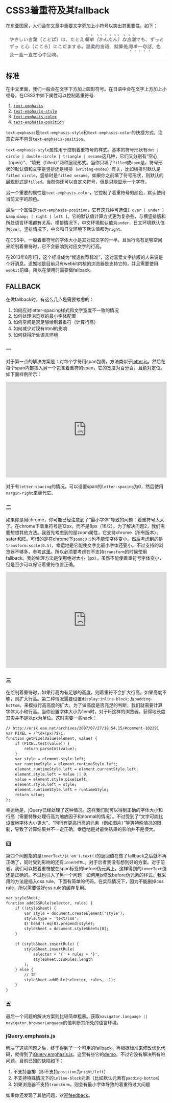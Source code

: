 CSS3着重符及其fallback
===

在东亚国家，人们会在文章中重要文字旁加上小符号以突出其重要性。如下：

![](./imgs/6/1.png)

## 标准

在中文里面，我们一般会在文字下方加上圆形符号。在日语中会在文字上方加上小顿号。在CSS3中如下属性可以控制着重符号:

1.  [`text-emphasis`](http://www.w3.org/TR/css-text-decor-3/#text-emphasis)
2.  [`text-emphasis-style`](http://www.w3.org/TR/css-text-decor-3/#text-emphasis-style)
3.  [`text-emphasis-color`](http://www.w3.org/TR/css-text-decor-3/#text-emphasis-color)
4.  [`text-emphasis-position`](http://www.w3.org/TR/css-text-decor-3/#text-emphasis-position)

`text-emphasis`是`text-emphasis-style`和`text-emphasis-color`的快捷方式，注意它并不包含`text-emphasis-position`。

`text-emphasis-style`属性用于控制着重符号的样式。基本的符号形状有`dot | circle | double-circle | triangle | sesame`这几种，它们又分别有“空心（open）”、“填充（filled）”两种展现形式。当你只填了`filled`或`open`是，符号形状的默认值和文字是竖排还是横排（`writing-modes`）有关，比如横排时默认是`filled circle`，竖排时是`filled sesame`。如果你之前填了符号形状，则默认的展现形式是`filled`。当然你还可以自定义符号，但是只能显示一个字符。

另一个重要的属性是`text-emphasis-color`，它控制了着重符号的颜色，默认使用当前文字的颜色。

最后一个属性是`text-emphasis-position`，它有这几种可选值`[ over | under ] &amp;&amp; [ right | left ]`。它的默认值计算方式更为复杂些，与横竖排版和所处语言环境都有关系。横排情况下，中文环境默认值为`under`，日文环境默认值为`over`。竖排情况下，中文和日文环境下默认值都为`right`。

在CSS中，一般着重符号的字体大小是其对应文字的一半。且当行高有足够空间来绘制着重符时，它不会影响到对应文字的行高。

在2013年8月1日，这个标准成为“候选推荐标准”，这对喜爱文字排版的人来说是个好消息。遗憾地是目前只有webkit内核的浏览器是支持它的，并且需要使用`webkit`前缀。所以在使用时需要做fallback。

## FALLBACK

在做fallback时，有这么几点是需要考虑的：

1.  如何应对letter-spacing样式和文字宽度不一致的情况
2.  <span style="line-height: 13px;">如何处理浏览器的最小字体配置</span>
3.  如何空间是否足够绘制着重符（计算行高）
4.  如何减少对现有html的影响
5.  如何获得所处语言环境

### 一

对于第一点的解决方案是：对每个字符用span包裹，方法类似于[letter.js](http://letteringjs.com/)。然后在每个span内部插入另一个包含着重符的span，它的宽度为百分百，且绝对定位。如下面样例所示：

<iframe src="http://jsfiddle.net/zmmbreeze/C4KaB/embedded/result,html,css" height="300" width="100%" allowfullscreen="allowfullscreen" frameborder="0"></iframe>

对于有`letter-spacing`的情况，可以设置span的`letter-spacing`为0，然后使用`margin-right`来替代它。

### 二

如果你是用chrome，你可能已经注意到了“最小字体”导致的问题：着重符号太大了。在chrome下着重符号是12px，而不是8px（16/2）。为了解决问题2，我们需要想想其他方法。我首先考虑到的是zoom属性，它支持chrome（所有版本）、safari和IE。可惜的是在chrome下`zoom:0.5`也不能使字体变小。然后考虑到的是`transform:scale(0.5)`，幸运地是它能使文字比最小字体还要小。不过支持的浏览器不够多，参考[这里](http://caniuse.com/#search=transform)。所以必须要考虑在不支持`transform`的时候使用fallback。我的处理方法是使用绝对大小（px）。虽然不能使着重符号字体变小，但是至少可以保证着重符位置正确。

<iframe src="http://jsfiddle.net/zmmbreeze/C4KaB/1/embedded/result,html,css" height="300" width="100%" allowfullscreen="allowfullscreen" frameborder="0"></iframe>

### 三

在绘制着重符时，如果行高内有足够的高度，则着重符不会扩大行高。如果高度不够，则扩大行高。第二种情况需要设置`display:inline-block`; 及`padding-bottom`，来模拟行高高度的扩大。为了做高度是否充足的判断，我们就需要计算字体大小和行高。当你设置字体大小为1em时，对于IE这样的浏览器，获得地长度其实并不是以px为单位。这时需要一些hack：

    // http://erik.eae.net/archives/2007/07/27/18.54.15/#comment-102291
    var PIXEL = /^\d+(px)?$/i;
    function getPixelValue(element, value) {
        if (PIXEL.test(value)) {
            return parseInt(value);
        }
        var style = element.style.left;
        var runtimeStyle = element.runtimeStyle.left;
        element.runtimeStyle.left = element.currentStyle.left;
        element.style.left = value || 0;
        value = element.style.pixelLeft;
        element.style.left = style;
        element.runtimeStyle.left = runtimeStyle;
        return value;
    };

幸运地是，jQuery已经处理了这种情况。这样我们就可以得到正确的字体大小和行高（需要特殊处理行高为缩放因子和normal的情况）。不过受到了“文字可能比设置地字体大小更大”、“同行有更高行高的元素（例如图片）”等等特殊情况的限制，导致了计算结果并不一定正确。幸运地是对最终结果的影响并不是很大。

### 四

第四个问题指的是`innerText/$('em').text()`的返回值在做了fallback之后就不再正确了，同时受到影响的还有`innerHTML`。对于后者我没有想到好的方案。对于前者，我们可以把着重符放在span标签的before伪元素上。这样得到的`innerText`值还是正确的。不过也引入了另一个问题：如何用js修改before伪元素的样式。我采用的方法是插入css rule，下面有简单的代码。在实际情况下，因为不能删掉css rule，所以需要做好css rule的缓存复用。

    var styleSheet;
    function addCSSRule(selector, rules) {
        if (!styleSheet) {
            var style = document.createElement('style');
            style.type = 'text/css';
            $('head').eq(0).prepend(style);
            styleSheet = document.styleSheets[0];
        }

        if (styleSheet.insertRule) {
            styleSheet.insertRule(
                selector + '{' + rules + '}',
                styleSheet.cssRules.length
            );
        } else {
            // IE
            styleSheet.addRule(selector, rules, -1);
        }
    }

### 五

最后一个问题的解决方案则比较简单粗暴。获取`navigator.language || navigator.browserLanguage`的值判断其所处的语言环境。

### jQuery.emphasis.js

解决了这些问题之后，终于得到了一个可用的fallback。再根据标准来修改优化代码，就得到了[jQuery.emphasis.js](https://github.com/zmmbreeze/jquery.emphasis)。这里有些它的[demo](http://zencode.in/jquery.emphasis/)。不过它没有解决所有的问题，目前已知的缺陷如下：

1.  不支持竖排（即不支持`position`为`right/left`）
2.  不支持特殊情况下的`inline-block`元素（比如默认元素有`padding-bottom`）
3.  如果浏览器不支持`transform`，则会有最小字体导致的着重符过大问题

如果你还发现了其他问题，欢迎[feedback](https://github.com/zmmbreeze/jquery.emphasis/issues)。

